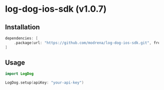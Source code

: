 # log-dog-ios-sdk (v1.0.7)

## Installation

```swift
dependencies: [
    .package(url: "https://github.com/modrena/log-dog-ios-sdk.git", from: "1.0.6")
]
```

## Usage

```swift
import LogDog

LogDog.setup(apiKey: "your-api-key")
``` 